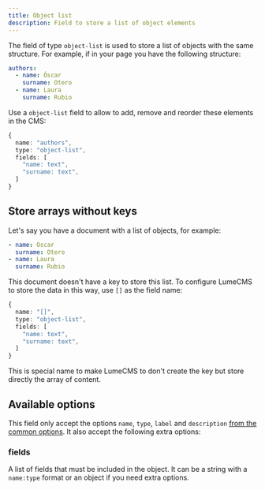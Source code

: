 ```yaml
---
title: Object list
description: Field to store a list of object elements
---
```


The field of type `object-list` is used to store a list of objects with the same
structure. For example, if in your page you have the following structure:

```yml
authors:
  - name: Óscar
    surname: Otero
  - name: Laura
    surname: Rubio
```

Use a `object-list` field to allow to add, remove and reorder these elements in
the CMS:

```ts
{
  name: "authors",
  type: "object-list",
  fields: [
    "name: text",
    "surname: text",
  ]
}
```

## Store arrays without keys

Let's say you have a document with a list of objects, for example:

```yml
- name: Óscar
  surname: Otero
- name: Laura
  surname: Rubio
```

This document doesn't have a key to store this list. To configure LumeCMS to
store the data in this way, use `[]` as the field name:

```ts
{
  name: "[]",
  type: "object-list",
  fields: [
    "name: text",
    "surname: text",
  ]
}
```

This is special name to make LumeCMS to don't create the key but store directly
the array of content.

## Available options

This field only accept the options `name`, `type`, `label` and `description`
[from the common options](./index.md#common-field-options). It also accept the
following extra options:

### fields

A list of fields that must be included in the object. It can be a string with a
`name:type` format or an object if you need extra options.
